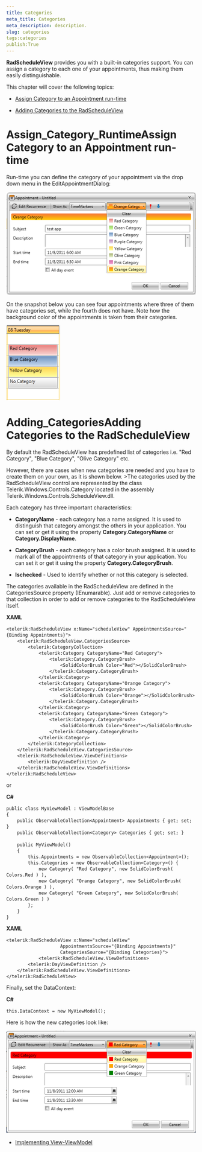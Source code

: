 ```yaml
---
title: Categories
meta_title: Categories
meta_description: description.
slug: categories
tags:categories
publish:True
---
```



__RadScheduleView__ provides you with a built-in categories support. You can assign a category to each one of your appointments, thus making them easily distinguishable.
	

This chapter will cover the following topics:

* [Assign Category to an Appointment run-time](#Assign_Category_Runtime)

* [Adding Categories to the RadScheduleView](#Adding_Categories)

# Assign_Category_RuntimeAssign Category to an Appointment run-time

Run-time you can define the category of your appointment via the drop down menu in the EditAppointmentDialog:

![radscheduleview categories 01](images/radscheduleview_categories_01.png)

On the snapshot below you can see four appointments where three of them have categories set, while the fourth does not have. Note how the background color of the appointments is taken from their categories.
      	

![radscheduleview categories 02](images/radscheduleview_categories_02.png)

# Adding_CategoriesAdding Categories to the RadScheduleView

By default the RadScheduleView has predefined list of categories i.e. "Red Category", "Blue Category", "Olive Category" etc. 
      	

However, there are cases when new categories are needed and you have to create them on your own, as it is shown below.
      	>The categories used by the RadScheduleView control are represented by the class <legacyBold xmlns="http://ddue.schemas.microsoft.com/authoring/2003/5">Telerik.Windows.Controls.Category</legacyBold> located in the assembly <legacyBold xmlns="http://ddue.schemas.microsoft.com/authoring/2003/5">Telerik.Windows.Controls.ScheduleView.dll</legacyBold>.



Each category has three important characteristics:

* __CategoryName__ - each category has a name assigned. It is used to distinguish that category amongst the others in your application. You can set or get it using the property __Category.CategoryName__ or __Category.DisplayName__.

* __CategoryBrush__ - each category has a color brush assigned. It is used to mark all of the appointments of that category in your application. You can set it or get it using the property __Category.CategoryBrush__.

* __Ischecked__ - Used to identify whether or not this category is selected.

The categories available in the RadScheduleView are defined in the CategoriesSource property (IEnumarable). Just add or remove categories to that collection in order to add or remove categories to the RadScheduleView itself.


 __XAML__
    


	<telerik:RadScheduleView x:Name="scheduleView" AppointmentsSource="{Binding Appointments}">								
		<telerik:RadScheduleView.CategoriesSource>
			<telerik:CategoryCollection>
				<telerik:Category CategoryName="Red Category">
					<telerik:Category.CategoryBrush>
						<SolidColorBrush Color="Red"></SolidColorBrush>
					</telerik:Category.CategoryBrush>
				</telerik:Category>
				<telerik:Category CategoryName="Orange Category">
					<telerik:Category.CategoryBrush>
						<SolidColorBrush Color="Orange"></SolidColorBrush>
					</telerik:Category.CategoryBrush>
				</telerik:Category>
				<telerik:Category CategoryName="Green Category">
					<telerik:Category.CategoryBrush>
						<SolidColorBrush Color="Green"></SolidColorBrush>
					</telerik:Category.CategoryBrush>
				</telerik:Category>
			</telerik:CategoryCollection>
		</telerik:RadScheduleView.CategoriesSource>
		<telerik:RadScheduleView.ViewDefinitions>
			<telerik:DayViewDefinition />
		</telerik:RadScheduleView.ViewDefinitions>		
	</telerik:RadScheduleView>



or


 __C#__
    


	public class MyViewModel : ViewModelBase
	{
		public ObservableCollection<Appointment> Appointments { get; set; }
		public ObservableCollection<Category> Categories { get; set; }
	
		public MyViewModel()
		{
			this.Appointments = new ObservableCollection<Appointment>();
			this.Categories = new ObservableCollection<Category>() {
				new Category( "Red Category", new SolidColorBrush( Colors.Red ) ),
				new Category( "Orange Category", new SolidColorBrush( Colors.Orange ) ),
				new Category( "Green Category", new SolidColorBrush( Colors.Green ) )
			};
		}
	}




 __XAML__
    


	<telerik:RadScheduleView x:Name="scheduleView" 
						AppointmentsSource="{Binding Appointments}"
						CategoriesSource="{Binding Categories}">		
				<telerik:RadScheduleView.ViewDefinitions>
			<telerik:DayViewDefinition />
		</telerik:RadScheduleView.ViewDefinitions>		
	</telerik:RadScheduleView>



Finally, set the DataContext:


 __C#__
    


	this.DataContext = new MyViewModel();



Here is how the new categories look like:

![radscheduleview categories 03](images/radscheduleview_categories_03.png)

 * [Implementing View-ViewModel ]({{slug:implementing-view-viewmodel-}})
